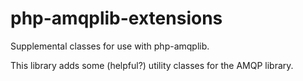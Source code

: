 # php-amqplib-extensions
Supplemental classes for use with php-amqplib.

This library adds some (helpful?) utility classes for the AMQP library.
